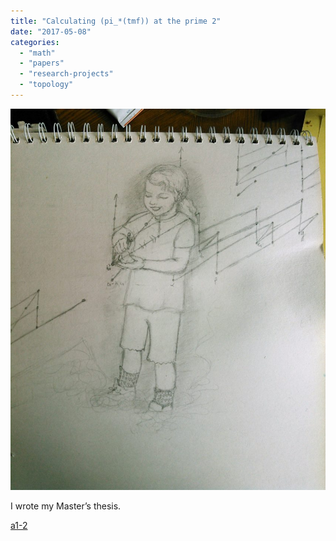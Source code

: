 ```yaml
---
title: "Calculating (pi_*(tmf)) at the prime 2"
date: "2017-05-08"
categories: 
  - "math"
  - "papers"
  - "research-projects"
  - "topology"
---
```

![](/images/wp-content/uploads/2017/03/IMG_20170327_142155-846x1024-1.jpg)

I wrote my Master’s thesis. 

[a1-2](/images/wp-content/uploads/2017/05/a1-2.pdf)
